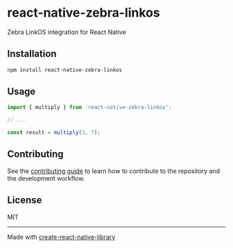 # react-native-zebra-linkos

Zebra LinkOS integration for React Native

## Installation

```sh
npm install react-native-zebra-linkos
```

## Usage


```js
import { multiply } from 'react-native-zebra-linkos';

// ...

const result = multiply(3, 7);
```


## Contributing

See the [contributing guide](CONTRIBUTING.md) to learn how to contribute to the repository and the development workflow.

## License

MIT

---

Made with [create-react-native-library](https://github.com/callstack/react-native-builder-bob)
